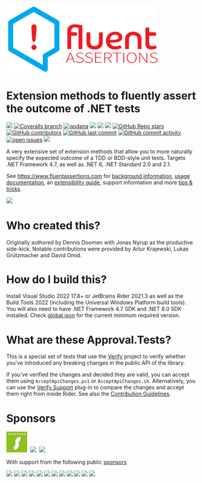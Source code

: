 <a href="https://www.fluentassertions.com"><img src="docs/assets/images/fluent_assertions_large_horizontal.svg" style="width:400px"/></a>

# Extension methods to fluently assert the outcome of .NET tests
[![](https://img.shields.io/github/actions/workflow/status/fluentassertions/fluentassertions/build.yml?branch=develop)](https://github.com/fluentassertions/fluentassertions/actions?query=branch%3Adevelop)
[![Coveralls branch](https://img.shields.io/coverallsCoverage/github/fluentassertions/fluentassertions?branch=develop)](https://coveralls.io/github/fluentassertions/fluentassertions?branch=develop)
[![qodana](https://github.com/fluentassertions/fluentassertions/actions/workflows/code_quality.yml/badge.svg)](https://github.com/fluentassertions/fluentassertions/actions/workflows/code_quality.yml)
[![](https://img.shields.io/github/release/FluentAssertions/FluentAssertions.svg?label=latest%20release&color=007edf)](https://github.com/FluentAssertions/FluentAssertions/releases/latest)
[![](https://img.shields.io/nuget/dt/FluentAssertions.svg?label=downloads&color=007edf&logo=nuget)](https://www.nuget.org/packages/FluentAssertions)
[![](https://img.shields.io/librariesio/dependents/nuget/FluentAssertions.svg?label=dependent%20libraries)](https://libraries.io/nuget/FluentAssertions)
[![GitHub Repo stars](https://img.shields.io/github/stars/fluentassertions/fluentassertions)](https://github.com/fluentassertions/fluentassertions/stargazers)
[![GitHub contributors](https://img.shields.io/github/contributors/fluentassertions/fluentassertions)](https://github.com/fluentassertions/fluentassertions/graphs/contributors)
[![GitHub last commit](https://img.shields.io/github/last-commit/fluentassertions/fluentassertions)](https://github.com/fluentassertions/fluentassertions)
[![GitHub commit activity](https://img.shields.io/github/commit-activity/m/fluentassertions/fluentassertions)](https://github.com/fluentassertions/fluentassertions/graphs/commit-activity)
[![open issues](https://img.shields.io/github/issues/fluentassertions/fluentassertions)](https://github.com/fluentassertions/fluentassertions/issues)
![](https://img.shields.io/badge/release%20strategy-githubflow-orange.svg)

A very extensive set of extension methods that allow you to more naturally specify the expected outcome of a TDD or BDD-style unit tests. Targets .NET Framework 4.7, as well as .NET 6, .NET Standard 2.0 and 2.1.

See https://www.fluentassertions.com for [background information](https://fluentassertions.com/about/), [usage documentation](https://fluentassertions.com/introduction), an [extensibility guide](https://fluentassertions.com/extensibility/), support information and more [tips & tricks](https://fluentassertions.com/tips/).

![](https://repobeats.axiom.co/api/embed/282ed7bca0ede1ac7751ebde6b3ef091a0c6c52d.svg)

# Who created this?
Originally authored by Dennis Doomen with Jonas Nyrup as the productive side-kick. Notable contributions were provided by Artur Krajewski, Lukas Grützmacher and David Omid.

# How do I build this?
Install Visual Studio 2022 17.8+ or JetBrains Rider 2021.3 as well as the Build Tools 2022 (including the Universal Windows Platform build tools). You will also need to have .NET Framework 4.7 SDK and .NET 8.0 SDK installed. Check [global.json](global.json) for the current minimum required version.

# What are these Approval.Tests?
This is a special set of tests that use the [Verify](https://github.com/VerifyTests/Verify) project to verify whether you've introduced any breaking changes in the public API of the library.

If you've verified the changes and decided they are valid, you can accept them  using `AcceptApiChanges.ps1` or `AcceptApiChanges.sh`. Alternatively, you can use the [Verify Support](https://plugins.jetbrains.com/plugin/17240-verify-support) plug-in to compare the changes and accept them right from inside Rider. See also the [Contribution Guidelines](CONTRIBUTING.md).

# Sponsors
<a href="https://www.swyfft.com/"><img src="docs/assets/images/swyfft.jpg" style="width:55px"/></a>&nbsp;
<a href="https://www.infosupport.com/"><img src="docs/assets/images/info-support.jpg" style="width:100px"/></a>&nbsp;
<a href="https://www.jetbrains.com/rider/"><img src="docs/assets/images/jetbrainsrider.svg" style="width:150px"/></a>&nbsp;

With support from the following public [sponsors](https://github.com/sponsors/fluentassertions)  

<a href="https://github.com/jfoshee"><img src="https://avatars.githubusercontent.com/u/480334?s=52&v=4"/></a>
<a href="https://github.com/Alexei000"><img src="https://avatars.githubusercontent.com/u/12892366?s=52&v=4" style="width:52px"/></a>
<a href="https://github.com/mediaclip"><img src="https://avatars.githubusercontent.com/u/6798228?s=52&v=4"/></a>
<a href="https://github.com/DerAlbertCom"><img src="https://avatars.githubusercontent.com/u/136992?s=52&v=4"/></a>
<a href="https://github.com/waywedo"><img src="https://avatars.githubusercontent.com/u/20328638?s=52&v=4"/></a>
<a href="https://github.com/hassanhabib"><img src="https://avatars.githubusercontent.com/u/1453985?s=52&v=4"/></a>
<a href="https://github.com/MGundersen"><img src="https://avatars.githubusercontent.com/u/15629960?s=52&v=4"/></a>
<a href="https://github.com/Jonathan-Hickey"><img src="https://avatars.githubusercontent.com/u/5510103?s=52&v=4"/></a>
<a href="https://github.com/DevJonny"><img src="https://avatars.githubusercontent.com/u/779133?s=52&v=4"/></a>
<a href="https://github.com/wilsonneto-dev"><img src="https://avatars.githubusercontent.com/u/20674439?s=52&v=4"/></a>
<a href="https://github.com/danielrmay"><img src="https://avatars.githubusercontent.com/u/237782?s=52&v=4"/></a>
<a href="https://github.com/StrawbrryFlurry"><img src="https://avatars.githubusercontent.com/u/44098020?s=52&v=4"/></a>


